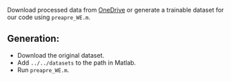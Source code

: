 Download processed data from [OneDrive](https://mailnwpueducn-my.sharepoint.com/:u:/g/personal/gjy3035_mail_nwpu_edu_cn/EXEKL4clrsdJlW294z9-ihoBwQ-9aKpnt8a7hTNn9w2D5g?e=8oBFZw) or generate a trainable dataset for our code using ```preapre_WE.m```.

## Generation:
- Download the original dataset.
- Add ```../../datasets``` to the path in Matlab.
- Run ```preapre_WE.m```.